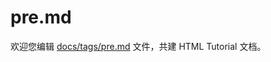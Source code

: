 pre.md
===

欢迎您编辑 <a target="__blank" href="https://github.com/jaywcjlove/html-tutorial/blob/main/docs/tags/pre.md">docs/tags/pre.md</a> 文件，共建 HTML Tutorial 文档。